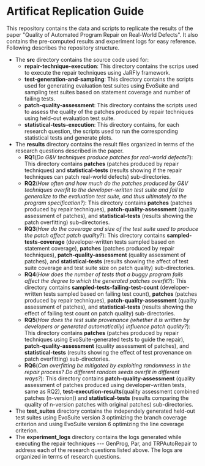 # Artificat Replication Guide

This repository contains the data and scripts to replicate the results of the paper "Quality of Automated Program Repair on Real-World Defects". It also contains the pre-computed results and experiment logs for easy reference. Following describes the repository structure.   

- The __src__ directory contains the source code used for:  
  - __repair-technique-execution__: This directory contains the scrips used to execute the repair techniques using JaRFly framework.  
  - __test-generation-and-sampling__: This directory contains the scripts used for generating evaluation test suites using EvoSuite and sampling test suites based on statement coverage and number of failing tests.  
  - __patch-quality-assessment__: This directory contains the scripts used to assess the quality of the patches produced by repair techniques using held-out evaluation test suite.  	
  - __statistical-tests-execution__: This directory contains, for each research question, the scripts used to run the corresponding statistical tests and generate plots.  
- The __results__ directory contains the result files organized in terms of the research questions described in the paper. 
  - __RQ1__(_Do G&V techniques produce patches for real-world defects?_): This directory contains __patches__ (patches produced by repair techniques) and __statistical-tests__ (results showing if the repair techniques can patch real-world defects) sub-directories.  
  - __RQ2__(_How often and how much do the patches produced by G&V techniques overfit to the developer-written test suite and fail to generalize to the evaluation test suite, and thus ultimately to the program specification?_): This directory contains __patches__ (patches produced by repair techniques), __patch-quality-assessment__ (quality assessment of patches), and __statistical-tests__ (results showing the patch overfitting) sub-directories.  
  - __RQ3__(_How do the coverage and size of the test suite used to produce the patch affect patch quality?_): This directory contains __sampled-tests-coverage__ (developer-written tests sampled based on statement coverage), __patches__ (patches produced by repair techniques), __patch-quality-assessment__ (quality assessment of patches), and __statistical-tests__ (results showing the affect of test suite coverage and test suite size on patch quality) sub-directories.  
  - __RQ4__(_How does the number of tests that a buggy program fails affect the degree to which the generated patches overfit?_): This directory contains __sampled-tests-failing-test-count__ (developer-written tests sampled based on failing test count), __patches__ (patches produced by repair techniques), __patch-quality-assessment__ (quality assessment of patches), and __statistical-tests__ (results showing the effect of failing test count on patch quality) sub-directories.  
  - __RQ5__(_How does the test suite provenance (whether it is written by developers or generated automatically) influence patch quality?_): This directory contains __patches__ (patches produced by repair techniques using EvoSuite-generated tests to guide the repair), __patch-quality-assessment__ (quality assessment of patches), and __statistical-tests__ (results showing the effect of test provenance on patch overfitting) sub-directories.  
  - __RQ6__(_Can overfitting be mitigated by exploiting randomness in the repair process? Do different random seeds overfit in different ways?_): This directory contains __patch-quality-assessment__ (quality assessment of patches produced using developer-written tests, same as RQ2), __test-execution-results__(quality assessment combined patches (n-version)) and __statistical-tests__ (results comparing the quality of n-version patches with original patches) sub-directories.  
- The __test_suites__ directory contains the independely generated held-out test suites using EvoSuite version 3 optimizing the branch coverage criterion and using EvoSuite version 6 optimizing the line coverage criterion. 
- The __experiment_logs__ directory contains the logs generated while executing the repair techniques --- GenProg, Par, and TRPAutoRepair to address each of the research questions listed above. The logs are organized in terms of research questions. 
